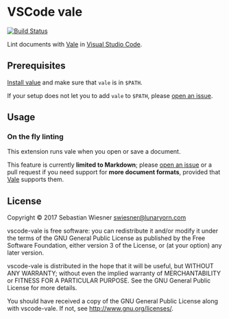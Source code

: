 # VSCode vale

[![Build Status](https://travis-ci.org/lunaryorn/vscode-vale.svg?branch=master)](https://travis-ci.org/lunaryorn/vscode-vale)

Lint documents with [Vale][] in [Visual Studio Code][code].

[vale]: https://valelint.github.io/docs/
[code]: https://code.visualstudio.com

## Prerequisites

[Install value][1] and make sure that `vale` is in `$PATH`.

If your setup does not let you to add `vale` to `$PATH`, please [open an
issue][issue].

[1]: https://valelint.github.io/docs/#installation
[issue]: https://github.com/lunaryorn/vscode-value/issues/new

## Usage

### On the fly linting

This extension runs vale when you open or save a document.

This feature is currently **limited to Markdown**; please [open an issue][issue]
or a pull request if you need support for **more document formats**, provided
that [Vale][] supports them.

## License

Copyright © 2017  Sebastian Wiesner <swiesner@lunaryorn.com>

vscode-vale is free software: you can redistribute it and/or modify it under the terms of the GNU General Public License as published by the Free Software Foundation, either version 3 of the License, or (at your option) any later version.

vscode-vale is distributed in the hope that it will be useful, but WITHOUT ANY WARRANTY; without even the implied warranty of MERCHANTABILITY or FITNESS FOR A PARTICULAR PURPOSE.  See the GNU General Public License for more details.

You should have received a copy of the GNU General Public License along with vscode-vale.  If not, see <http://www.gnu.org/licenses/>.
